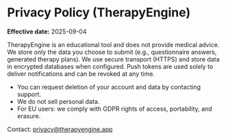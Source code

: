 # Privacy Policy (TherapyEngine)

**Effective date:** 2025-09-04

TherapyEngine is an educational tool and does not provide medical advice. We store only the data you choose to submit (e.g., questionnaire answers, generated therapy plans). We use secure transport (HTTPS) and store data in encrypted databases when configured. Push tokens are used solely to deliver notifications and can be revoked at any time.

- You can request deletion of your account and data by contacting support.
- We do not sell personal data.
- For EU users: we comply with GDPR rights of access, portability, and erasure.

Contact: privacy@therapyengine.app
